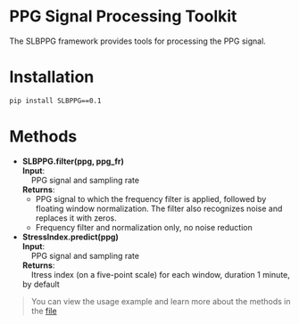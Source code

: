 # PPG Signal Processing Toolkit

The SLBPPG framework provides tools for processing the PPG signal.

# Installation

```bash
pip install SLBPPG==0.1
```

# Methods

- **SLBPPG.filter(ppg, ppg_fr)** \
**Input**: \
&nbsp;&nbsp;&nbsp;&nbsp;PPG signal and sampling rate \
**Returns**:
    - PPG signal to which the frequency filter is applied, followed by floating window normalization. The filter also recognizes noise and replaces it with zeros.
    - Frequency filter and normalization only, no noise reduction
- **StressIndex.predict(ppg)** \
**Input**: \
&nbsp;&nbsp;&nbsp;&nbsp;PPG signal and sampling rate \
**Returns**: \
&nbsp;&nbsp;&nbsp;&nbsp;Itress index (on a five-point scale) for each window, duration 1 minute, by default

>You can view the usage example and learn more about the methods in the [file](.demo/example.ipynb)

